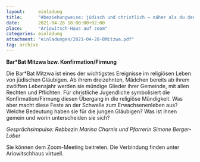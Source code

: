 ```yaml
---
layout:     einladung
title:      "#beziehungweise: jüdisch und christlich – näher als du denkst"
date:       2021-04-28 18:00:00+02:00
place:      "Ariowitsch-Haus auf zoom"
categories: einladung
attachment: "einladungen/2021-04-28-BMitzwa.pdf"
tag: archive
---
```


**Bar\*Bat Mitzwa bzw. Konfirmation/Firmung**

Die Bar\*Bat Mitzwa ist eines der wichtigstes Ereignisse im religiösen Leben von jüdischen Gläubigen. Ab ihrem dreizehnten, Mädchen bereits ab ihrem zwölften Lebensjahr werden sie mündige Glieder ihrer Gemeinde, mit allen Rechten und Pflichten. Für christliche Jugendliche symbolisiert die Konfirmation/Firmung diesen Übergang in die religiöse Mündigkeit. Was aber macht diese Feste an der Schwelle zum Erwachsenenleben aus? Welche Bedeutung haben sie für die jungen Gläubigen? Was ist ihnen gemein und worin unterscheiden sie sich?

*Gesprächsimpulse:
Rebbezin Marina Charnis und Pfarrerin Simone Berger-Lober*

Sie können dem Zoom-Meeting beitreten.
Die Verbindung finden unter Ariowitschhaus virtuell.
